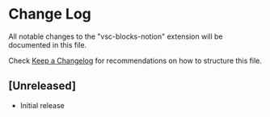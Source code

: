 # Change Log

All notable changes to the "vsc-blocks-notion" extension will be documented in this file.

Check [Keep a Changelog](http://keepachangelog.com/) for recommendations on how to structure this file.

## [Unreleased]

- Initial release